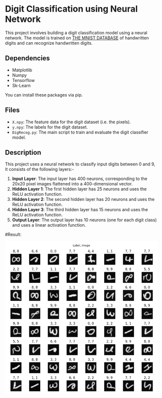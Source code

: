 # Digit Classification using Neural Network
This project involves building a digit classification model using a neural network. The model is trained on  [THE MNIST DATABASE]( http://yann.lecun.com/exdb/mnist/) of handwritten digits and can recognize handwritten digits.

## Dependencies
<ul><li>Matplotlib</li>
<li>Numpy</li>
<li>Tensorflow</li>
<li>Sk-Learn</li>
</ul>
You can install these packages via pip.

## Files
-   `X.npy`: The feature data for the digit dataset (i.e. the pixels).
-   `y.npy`: The labels for the digit dataset.
-   `DigRecog.py`: The main script to train and evaluate the digit classifier model.

## Description
This project uses a neural network to classify input digits between 0 and 9, It consists of the following layers:-
1. **Input Layer**: The input layer has 400 neurons, corresponding to the 20x20 pixel images flattened into a 400-dimensional vector.
2. **Hidden Layer 1**: The first hidden layer has 25 neurons and uses the ReLU activation function.
3.  **Hidden Layer 2**: The second hidden layer has 20 neurons and uses the ReLU activation function.
4. **Hidden Layer 3**: The third hidden layer has 15 neurons and uses the ReLU activation function.
5. **Output Layer**: The output layer has 10 neurons (one for each digit class) and uses a linear activation function. 

#Result:

<img src="/img/Predictions.png" />
